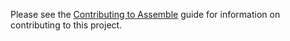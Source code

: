 Please see the [Contributing to Assemble](http://assemble.io/contributing) guide for information on contributing to this project.

